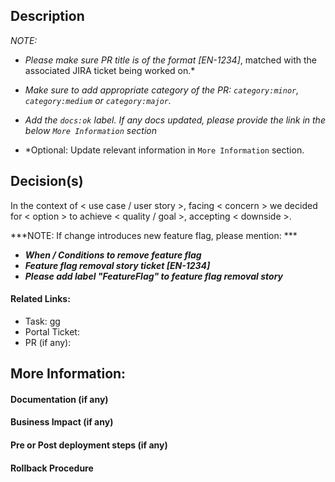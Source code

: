  ## Description

<!-- Describe the big picture of your changes here to communicate to the maintainers why we should accept this pull request. If it fixes a bug or resolves a feature request, be sure to link to that issue. -->

*NOTE:*

* *Please make sure PR title is of the format [EN-1234]*, matched with the associated JIRA ticket being worked on.*

* *Make sure to add appropriate category of the PR: `category:minor`, `category:medium` or `category:major`.*

* *Add the `docs:ok` label. If any docs updated, please provide the link in the below `More Information` section*

* *Optional: Update relevant information in `More Information` section.


## Decision(s)

<!-- Describe any decisions you made in this PR using the following template -->
<!-- E.g. In the context of Super New Feature, facing how to load the required data, 
       we decided to use raw SQL, to achieve fastest performance, accepting this is 
       more code than if we had used the ORM.  -->

In the context of < use case / user story >, facing < concern > we decided for < option > to achieve < quality / goal >, accepting < downside >.

***NOTE: If change introduces new feature flag, please mention:  ***
  - ***When / Conditions to remove feature flag***
  - ***Feature flag removal story ticket [EN-1234]***
  - ***Please add label "FeatureFlag" to feature flag removal story***
 

#### Related Links:

<!-- Provide any related links to this PR either from JIRA, Github PR's, external links(if any) -->

- Task:  <insert-jira-link> gg
- Portal Ticket: <insert-portal-ticket-if-any>
- PR (if any): <github-PR-id>


## More Information:  

<!-- If none of these apply remove the section -->


#### Documentation (if any)

<!-- Link to the updated confluence documentation (if any) -->
  

#### Business Impact (if any)
  

#### Pre or Post deployment steps (if any)

<!-- Describe any manual pre or post deployment steps -->

  
#### Rollback Procedure

<!-- Describe Rollback procedure. If none/default, update with `default rollback procedure` -->

